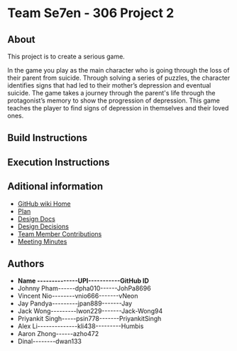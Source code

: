# Team Se7en - 306 Project 2

## About
This project is to create a serious game.

In the game you play as the main character who is going through the loss of their parent from suicide. Through solving a series of puzzles, the character identifies signs that had led to their mother’s depression and eventual suicide. The game takes a journey through the parent's life through the protagonist’s memory to show the progression of depression. This game teaches the player to find signs of depression in themselves and their loved ones.

## Build Instructions

## Execution Instructions

## Aditional information

* [GitHub wiki Home](https://github.com/vNeon/306Project2/wiki)
* [Plan](https://github.com/vNeon/306Project2/wiki/Plan)
* [Design Docs](https://github.com/vNeon/306Project2/wiki/Design-Documents)
* [Design Decisions](https://github.com/vNeon/306Project2/wiki/Design-Decisions)
* [Team Member Contributions](https://github.com/vNeon/306Project2/wiki/Team-member-contributions)
* [Meeting Minutes](https://github.com/vNeon/306Project2/wiki/Meeting-Minutes)


## Authors
* **Name --------------UPI-----------GitHub ID**
* Johnny Pham------dpha010------JohPa8696
* Vincent Nio--------vnio666-------vNeon
* Jay Pandya---------jpan889-------Jay
* Jack Wong---------lwon229-------Jack-Wong94
* Priyankit Singh-----psin778-------PriyankitSingh
* Alex Li--------------kli438---------Humbis
* Aaron Zhong------azho472                    
* Dinal--------dwan133    
